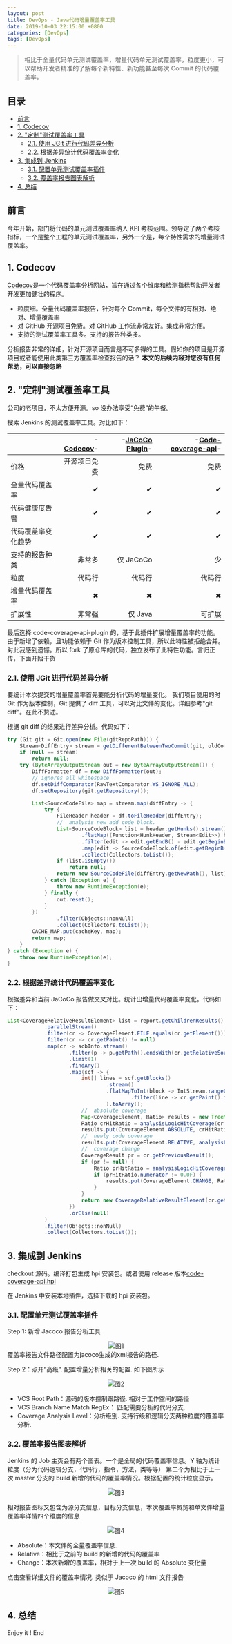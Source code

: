 ```yaml
---
layout: post
title: DevOps - Java代码增量覆盖率工具
date: 2019-10-03 22:15:00 +0800
categories: [DevOps]
tags: [DevOps]
---
```


> 相比于全量代码单元测试覆盖率，增量代码单元测试覆盖率，粒度更小，可以帮助开发者精准的了解每个新特性、新功能甚至每次 Commit 的代码覆盖率。

## 目录

- [前言](#前言)
- [1. Codecov](#1-codecov)
- [2. "定制"测试覆盖率工具](#2-定制测试覆盖率工具)
  - [2.1. 使用 JGit 进行代码差异分析](#21-使用jgit进行代码差异分析)
  - [2.2. 根据差异统计代码覆盖率变化](#22-根据差异统计代码覆盖率变化)
- [3. 集成到 Jenkins](#3-集成到jenkins)
  - [3.1. 配置单元测试覆盖率插件](#31-配置单元测试覆盖率插件)
  - [3.2. 覆盖率报告图表解析](#32-覆盖率报告图表解析)
- [4. 总结](#4-总结)

## 前言

今年开始，部门将代码的单元测试覆盖率纳入 KPI 考核范围。领导定了两个考核指标，一个是整个工程的单元测试覆盖率，另外一个是，每个特性需求的增量测试覆盖率。

## 1. Codecov

[Codecov](https://codecov.io/)是一个代码覆盖率分析网站，旨在通过各个维度和检测指标帮助开发者开发更加健壮的程序。

- 粒度细。全量代码覆盖率报告，针对每个 Commit，每个文件的有相对、绝对、增量覆盖率
- 对 GitHub 开源项目免费。对 GitHub 工作流非常友好。集成非常方便。
- 支持的测试覆盖率工具多。支持的报告种类多。

分析报告非常的详细，针对开源项目而言是不可多得的工具。假如你的项目是开源项目或者能使用此类第三方覆盖率检查报告的话？ **本文的后续内容对您没有任何帮助，可以直接忽略**

## 2. "定制"测试覆盖率工具

公司的老项目，不太方便开源。so 没办法享受“免费”的午餐。

搜索 Jenkins 的测试覆盖率工具。对比如下：

|                    | -[Codecov](https://codecov.io/)- | -[JaCoCo Plugin](https://github.com/jenkinsci/jacoco-plugin)- | -[Code-coverage-api](https://github.com/jenkinsci/code-coverage-api-plugin)- |
| :----------------- | -------------------------------: | ------------------------------------------------------------: | ---------------------------------------------------------------------------: |
| 价格               |                     开源项目免费 |                                                          免费 |                                                                         免费 |
| 全量代码覆盖率     |                                ✔ |                                                             ✔ |                                                                            ✔ |
| 代码健康度告警     |                                ✔ |                                                             ✔ |                                                                            ✔ |
| 代码覆盖率变化趋势 |                                ✔ |                                                             ✔ |                                                                            ✔ |
| 支持的报告种类     |                           非常多 |                                                     仅 JaCoCo |                                                                           少 |
| 粒度               |                           代码行 |                                                        代码行 |                                                                       代码行 |
| 增量代码覆盖率     |                                ✖ |                                                             ✖ |                                                                            ✖ |
| 扩展性             |                           非常强 |                                                       仅 Java |                                                                       可扩展 |

最后选择 code-coverage-api-plugin 的，基于此插件扩展增量覆盖率的功能。由于新增了依赖，且功能依赖于 Git 作为版本控制工具，所以此特性被拒绝合并。对此我感到遗憾。所以 fork 了原仓库的代码，独立发布了此特性功能。言归正传，下面开始干货

### 2.1. 使用 JGit 进行代码差异分析

要统计本次提交的增量覆盖率首先要能分析代码的增量变化。
我们项目使用的时 Git 作为版本控制，Git 提供了 diff 工具，可以对比文件的变化。详细参考"git diff"。在此不赘述。

根据 git diff 的结果进行差异分析。代码如下：

```java
try (Git git = Git.open(new File(gitRepoPath))) {
    Stream<DiffEntry> stream = getDifferentBetweenTwoCommit(git, oldCommit, newCommit);
    if (null == stream)
        return null;
    try (ByteArrayOutputStream out = new ByteArrayOutputStream()) {
        DiffFormatter df = new DiffFormatter(out);
        // ignores all whitespace
        df.setDiffComparator(RawTextComparator.WS_IGNORE_ALL);
        df.setRepository(git.getRepository());

        List<SourceCodeFile> map = stream.map(diffEntry -> {
            try {
                FileHeader header = df.toFileHeader(diffEntry);
                //  analysis new add code block.
                List<SourceCodeBlock> list = header.getHunks().stream()
                        .flatMap((Function<HunkHeader, Stream<Edit>>) hunk -> hunk.toEditList().stream())
                        .filter(edit -> edit.getEndB() - edit.getBeginB() > 0)
                        .map(edit -> SourceCodeBlock.of(edit.getBeginB(), edit.getEndB()))
                        .collect(Collectors.toList());
                if (list.isEmpty())
                    return null;
                return new SourceCodeFile(diffEntry.getNewPath(), list);
            } catch (Exception e) {
                throw new RuntimeException(e);
            } finally {
                out.reset();
            }
        })
                .filter(Objects::nonNull)
                .collect(Collectors.toList());
        CACHE_MAP.put(cacheKey, map);
        return map;
    }
} catch (Exception e) {
    throw new RuntimeException(e);
}
```

### 2.2. 根据差异统计代码覆盖率变化

根据差异和当前 JaCoCo 报告做交叉对比。统计出增量代码覆盖率变化。代码如下：

```java
List<CoverageRelativeResultElement> list = report.getChildrenResults()
            .parallelStream()
            .filter(cr -> CoverageElement.FILE.equals(cr.getElement()))
            .filter(cr -> cr.getPaint() != null)
            .map(cr -> scbInfo.stream()
                    .filter(p -> p.getPath().endsWith(cr.getRelativeSourcePath()))
                    .limit(1)
                    .findAny()
                    .map(scf -> {
                        int[] lines = scf.getBlocks()
                                .stream()
                                .flatMapToInt(block -> IntStream.rangeClosed((int) (block.getStartLine() + 1), (int) block.getEndLine())
                                        .filter(line -> cr.getPaint().isPainted(line))
                                ).toArray();
                        //  absolute coverage
                        Map<CoverageElement, Ratio> results = new TreeMap<>();
                        Ratio crHitRatio = analysisLogicHitCoverage(cr.getPaint(), level, cr.getPaint().lines.keys());
                        results.put(CoverageElement.ABSOLUTE, crHitRatio);
                        //  newly code coverage
                        results.put(CoverageElement.RELATIVE, analysisLogicHitCoverage(cr.getPaint(), level, lines));
                        //  coverage change
                        CoverageResult pr = cr.getPreviousResult();
                        if (pr != null) {
                            Ratio prHitRatio = analysisLogicHitCoverage(pr.getPaint(), level, pr.getPaint().lines.keys());
                            if (prHitRatio.numerator != 0.0F) {
                                results.put(CoverageElement.CHANGE, Ratio.create(crHitRatio.getPercentageFloat() - prHitRatio.getPercentageFloat(), 100.0F));
                            }
                        }
                        return new CoverageRelativeResultElement(cr.getName(), cr.getRelativeSourcePath(), results);
                    })
                    .orElse(null)
            )
            .filter(Objects::nonNull)
            .collect(Collectors.toList());
```

## 3. 集成到 Jenkins

checkout 源码。编译打包生成 hpi 安装包。或者使用 release 版本[code-coverage-api.hpi](https://github.com/TinyZzh/code-coverage-api-plugin/releases/tag/code-coverage-api-releative)

在 Jenkins 中安装本地插件，选择下载的 hpi 安装包。

### 3.1. 配置单元测试覆盖率插件

Step 1: 新增 Jacoco 报告分析工具

<div align="center"><img src="{{site.baseurl}}images/{{page.date | date: "%Y-%m"}}/20191003_1.png" alt="图1"/></div>
覆盖率报告文件路径配置为jacoco生成的xml报告的路径.

Step 2：点开”高级”. 配置增量分析相关的配置. 如下图所示

<div align="center"><img src="{{site.baseurl}}images/{{page.date | date: "%Y-%m"}}/20191003_2.png" alt="图2"/></div>

- VCS Root Path：源码的版本控制跟路径. 相对于工作空间的路径
- VCS Branch Name Match RegEx： 匹配需要分析的代码分支.
- Coverage Analysis Level：分析级别. 支持行级和逻辑分支两种粒度的覆盖率分析.

### 3.2. 覆盖率报告图表解析

Jenkins 的 Job 主页会有两个图表。一个是全局的代码覆盖率信息。Y 轴为统计粒度（分为代码逻辑分支，代码行，指令，方法，类等等）
第二个为相比于上一次 master 分支的 build 新增的代码的覆盖率情况。根据配置的统计粒度显示。

<div align="center"><img src="{{site.baseurl}}images/{{page.date | date: "%Y-%m"}}/20191003_3.png" alt="图3"/></div>

相对报告图标又包含为源分支信息，目标分支信息，本次覆盖率概览和单文件增量覆盖率详情四个维度的信息

<div align="center"><img src="{{site.baseurl}}images/{{page.date | date: "%Y-%m"}}/20191003_4.png" alt="图4"/></div>

- Absolute：本文件的全量覆盖率信息.
- Relative：相比于之前的 build 的新增的代码的覆盖率
- Change：本次新增的覆盖率，相对于上一次 build 的 Absolute 变化量

点击查看详细文件的覆盖率情况. 类似于 Jacoco 的 html 文件报告

<div align="center"><img src="{{site.baseurl}}images/{{page.date | date: "%Y-%m"}}/20191003_5.png" alt="图5"/></div>

## 4. 总结

Enjoy it !
End
